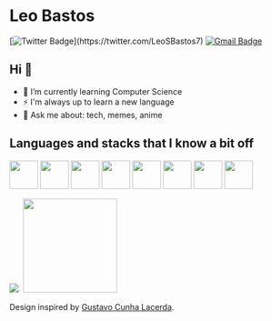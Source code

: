 # Leo Bastos
[![Twitter Badge](https://img.shields.io/badge/-@LeoSBastos7-1ca0f1?style=flat-square&labelColor=1ca0f1&logo=twitter&logoColor=white&link=https://twitter.com/_Kunal_Raghav_)](https://twitter.com/LeoSBastos7) [![Gmail Badge](https://img.shields.io/badge/-leosbastos7@gmail.com-c14438?style=flat-square&logo=Gmail&logoColor=white&link=mailto:leosbastos7@gmail.com)](mailto:leosbastos7@gmail.com)

## Hi 👋

- 🌱 I’m currently learning Computer Science
- ⚡ I'm always up to learn a new language
- 💬 Ask me about: tech, memes, anime

## Languages and stacks that I know a bit off
<img height="50" src="https://www.vectorlogo.zone/logos/ruby-lang/ruby-lang-horizontal.svg">
<img height="50" src="https://www.vectorlogo.zone/logos/rust-lang/rust-lang-ar21.svg">
<img height="50" src="https://www.vectorlogo.zone/logos/python/python-ar21.svg">
<img height="50" src="https://www.vectorlogo.zone/logos/nodejs/nodejs-horizontal.svg">
<img height="50" src="https://www.vectorlogo.zone/logos/postgresql/postgresql-horizontal.svg">
<img height="50" src="https://www.vectorlogo.zone/logos/mysql/mysql-horizontal.svg">
<img height="50" src="https://www.vectorlogo.zone/logos/gnu_bash/gnu_bash-ar21.svg">
<img height="50" src="https://www.vectorlogo.zone/logos/git-scm/git-scm-ar21.svg">


<img widgth="420" src="https://github-readme-stats.vercel.app/api?username=LeoSBastos&show_icons=true&theme=vision-friendly-dark">&nbsp;
<img height="165" src="https://github-readme-stats.vercel.app/api/top-langs/?username=leosbastos&layout=compact&theme=vision-friendly-dark">

Design inspired by [Gustavo Cunha Lacerda](https://github.com/gustavocunhalacerda).